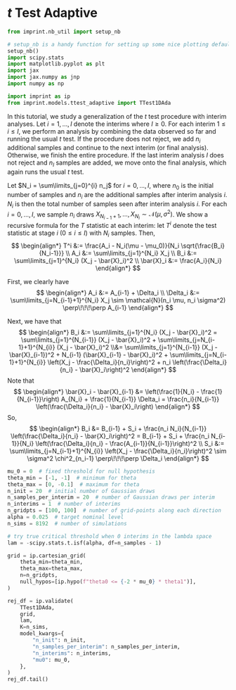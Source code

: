 # $t$ Test Adaptive

```python
from imprint.nb_util import setup_nb

# setup_nb is a handy function for setting up some nice plotting defaults.
setup_nb()
import scipy.stats
import matplotlib.pyplot as plt
import jax
import jax.numpy as jnp
import numpy as np

import imprint as ip
from imprint.models.ttest_adaptive import TTest1DAda
```

In this tutorial, we study a generalization of the $t$ test procedure with interim analyses.
Let $i=1,\ldots, I$ denote the interims where $I \geq 0$.
For each interim $1 \leq i \leq I$, 
we perform an analysis by combining the data observed so far and running the usual $t$ test.
If the procedure does not reject, we add $n_i$ additional samples and continue to the next interim (or final analysis).
Otherwise, we finish the entire procedure.
If the last interim analysis $I$ does not reject and $n_I$ samples are added, 
we move onto the final analysis, which again runs the usual $t$ test.

Let $N_i = \sum\limits_{j=0}^{i} n_j$ for $i=0,\ldots, I$, 
where $n_0$ is the initial number of samples and $n_i$ are the additional samples after interim analysis $i$.
$N_i$ is then the total number of samples seen after interim analysis $i$.
For each $i = 0,\ldots, I$,
we sample $n_i$ draws $X_{N_{i-1} + 1}, \ldots, X_{N_{i}} \sim \mathcal{N}(\mu, \sigma^2)$.
We show a recursive formula for the $T$ statistic at each interim:
let $T^i$ denote the test statistic at stage $i$ ($0 \leq i \leq I$) with $N_i$ samples.
Then,
$$
\begin{align*}
    T^i &:= \frac{A_i - N_i(\mu - \mu_0)}{N_i \sqrt{\frac{B_i}{N_i-1}}} \\
    A_i &:= \sum\limits_{j=1}^{N_i} X_j \\
    B_i &:= \sum\limits_{j=1}^{N_i} (X_j - \bar{X}_i)^2 \\
    \bar{X}_i &:= \frac{A_i}{N_i}
\end{align*}
$$

First, we clearly have
$$
\begin{align*}
    A_i &:= A_{i-1} + \Delta_i \\
    \Delta_i &:= \sum\limits_{j=N_{i-1}+1}^{N_i} X_j \sim \mathcal{N}(n_i \mu, n_i \sigma^2) \perp\!\!\!\perp A_{i-1}
\end{align*}
$$

Next, we have that
$$
\begin{align*}
    B_i 
    &:= 
    \sum\limits_{j=1}^{N_i} (X_j - \bar{X}_i)^2 
    =
    \sum\limits_{j=1}^{N_{i-1}} (X_j - \bar{X}_i)^2
    +
    \sum\limits_{j=N_{i-1}+1}^{N_{i}} (X_j - \bar{X}_i)^2
    \\&=
    \sum\limits_{j=1}^{N_{i-1}} (X_j - \bar{X}_{i-1})^2
    + N_{i-1} (\bar{X}_{i-1} - \bar{X}_i)^2
    + \sum\limits_{j=N_{i-1}+1}^{N_{i}} \left(X_j - \frac{\Delta_i}{n_i}\right)^2
    + n_i \left(\frac{\Delta_i}{n_i} - \bar{X}_i\right)^2
\end{align*}
$$
Note that
$$
\begin{align*}
    \bar{X}_i - \bar{X}_{i-1}
    &=
    \left(\frac{1}{N_i} - \frac{1}{N_{i-1}}\right) A_{N_i}
    + \frac{1}{N_{i-1}} \Delta_i
    =
    \frac{n_i}{N_{i-1}} \left(\frac{\Delta_i}{n_i} - \bar{X}_i\right)
\end{align*}
$$
So,
$$
\begin{align*}
    B_i 
    &=
    B_{i-1} + S_i + \frac{n_i N_i}{N_{i-1}} \left(\frac{\Delta_i}{n_i} - \bar{X}_i\right)^2
    =
    B_{i-1} + S_i + \frac{n_i N_{i-1}}{N_i} \left(\frac{\Delta_i}{n_i} - \frac{A_{i-1}}{N_{i-1}}\right)^2
    \\
    S_i 
    &:= 
    \sum\limits_{j=N_{i-1}+1}^{N_{i}} \left(X_j - \frac{\Delta_i}{n_i}\right)^2
    \sim \sigma^2 \chi^2_{n_i-1} \perp\!\!\!\perp \Delta_i
\end{align*}
$$

```python
mu_0 = 0  # fixed threshold for null hypothesis
theta_min = [-1, -1]  # minimum for theta
theta_max = [0, -0.1]  # maximum for theta
n_init = 20  # initial number of Gaussian draws
n_samples_per_interim = 20  # number of Gaussian draws per interim
n_interims = 1  # number of interims
n_gridpts = [100, 100]  # number of grid-points along each direction
alpha = 0.025  # target nominal level
n_sims = 8192  # number of simulations

# try true critical threshold when 0 interims in the lambda space
lam = -scipy.stats.t.isf(alpha, df=n_samples - 1)
```

```python
grid = ip.cartesian_grid(
    theta_min=theta_min,
    theta_max=theta_max,
    n=n_gridpts,
    null_hypos=[ip.hypo(f"theta0 <= {-2 * mu_0} * theta1")],
)
```

```python
rej_df = ip.validate(
    TTest1DAda,
    grid,
    lam,
    K=n_sims,
    model_kwargs={
        "n_init": n_init,
        "n_samples_per_interim": n_samples_per_interim,
        "n_interims": n_interims,
        "mu0": mu_0,
    },
)
rej_df.tail()
```
